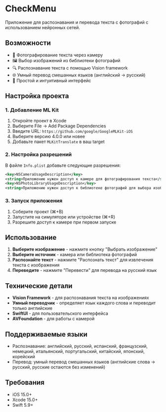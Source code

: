 # CheckMenu

Приложение для распознавания и перевода текста с фотографий с использованием нейронных сетей.

## Возможности

- 📸 Фотографирование текста через камеру
- 🖼️ Выбор изображений из библиотеки фотографий
- 🔍 Распознавание текста с помощью Vision framework
- 🌐 Умный перевод смешанных языков (английский → русский)
- 📱 Простой и интуитивный интерфейс

## Настройка проекта

### 1. Добавление ML Kit

1. Откройте проект в Xcode
2. Выберите File → Add Package Dependencies
3. Введите URL: `https://github.com/google/GoogleMLKit-iOS`
4. Выберите версию 4.0.0 или новее
5. Добавьте пакет `MLKitTranslate` в ваш target

### 2. Настройка разрешений

В файле `Info.plist` добавьте следующие разрешения:

```xml
<key>NSCameraUsageDescription</key>
<string>Приложению нужен доступ к камере для фотографирования текста</string>
<key>NSPhotoLibraryUsageDescription</key>
<string>Приложению нужен доступ к библиотеке фотографий для выбора изображений с текстом</string>
```

### 3. Запуск приложения

1. Соберите проект (⌘+B)
2. Запустите на симуляторе или устройстве (⌘+R)
3. Разрешите доступ к камере при первом запуске

## Использование

1. **Выберите изображение** - нажмите кнопку "Выбрать изображение"
2. **Выберите источник** - камера или библиотека фотографий
3. **Распознайте текст** - нажмите "Распознать текст" для извлечения текста с изображения
4. **Переведите** - нажмите "Перевести" для перевода на русский язык

## Технические детали

- **Vision Framework** - для распознавания текста на изображениях
- **Умный переводчик** - определяет язык каждого слова и переводит только английские
- **SwiftUI** - для пользовательского интерфейса
- **AVFoundation** - для работы с камерой

## Поддерживаемые языки

- Распознавание: английский, русский, испанский, французский, немецкий, итальянский, португальский, китайский, японский, корейский
- Перевод: умный перевод смешанных языков (английские слова → русский, русские остаются без изменений)

## Требования

- iOS 15.0+
- Xcode 15.0+
- Swift 5.9+
